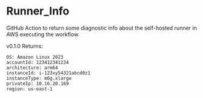 # Runner_Info

GitHub Action to return some diagnostic info about the self-hosted runner in AWS executing the workflow.

v0.1.0 Returns:
```
OS: Amazon Linux 2023
accountId: 123412341234
architecture: arm64
instanceId: i-123xy54321abcd0z1
instanceType: m6g.xlarge
privateIp: 10.16.20.169
region: us-east-1
```
